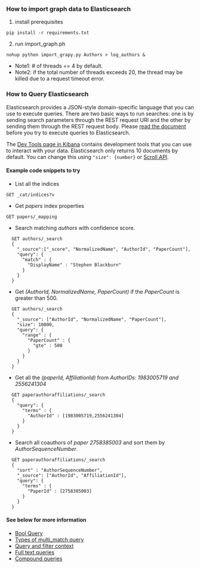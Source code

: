 ### How to import graph data to Elasticsearch

1) install prerequisites

```
pip install -r requirements.txt
```

2) run import_graph.ph

```
nohup python import_grapy.py Authors > log_authors &
```

- Note1: # of threads == 4 by default.
- Note2: if the total number of threads exceeds 20, the thread may be killed due to a request timeout error.

### How to Query Elasticsearch
Elasticsearch provides a JSON-style domain-specific language that you can use to execute queries. There are two basic ways to run searches: one is by sending search parameters through the REST request URI and the other by sending them through the REST request body. Please [read the document](https://www.elastic.co/guide/en/elasticsearch/reference/current/_the_search_api.html) before you try to execute queries to Elasticsearch.

The [Dev Tools page in Kibana](http://130.56.248.105:5601/app/kibana#/dev_tools/) contains development tools that you can use to interact with your data. Elasticsearch only returns 10 documents by default. You can change this using `"size": {number}` or [Scroll API](https://www.elastic.co/guide/en/elasticsearch/reference/current/search-request-scroll.html).

#### Example code snippets to try

- List all the indices
```
GET _cat/indices?v
```

- Get *papers* index properties
```
GET papers/_mapping
```

- Search matching *authors* with confidence score.
```
  GET authors/_search
  {
    "_source":["_score", "NormalizedName", "AuthorId", "PaperCount"],
    "query": {
      "match" : {
        "DisplayName" : "Stephen Blackburn"
      }
    }
  }
```

- Get *(AuthorId, NormalizedName, PaperCount)* if the *PaperCount* is greater than 500.
```
  GET authors/_search
  {
    "_source": ["AuthorId", "NormalizedName", "PaperCount"],
    "size": 10000,
    "query": {
      "range" : {
        "PaperCount" : {
          "gte" : 500
        }
      }
    }
  }
```

- Get all the *(paperId, AffiliationId)* from *AuthorIDs: 1983005719 and 2556241304*
```
  GET paperauthoraffiliations/_search
  {
    "query": {
      "terms" : {
        "AuthorId" : [1983005719,2556241304]
      }
    }
  }
```

- Search all coauthors of *paper 2758385003* and sort them by *AuthorSequenceNumber*.
```
  GET paperauthoraffiliations/_search
  {
    "sort" : "AuthorSequenceNumber",
    "_source": ["AuthorId", "AffiliationId"],
    "query": {
      "terms" : {
        "PaperId" : [2758385003]
      }
    }
  }
```

#### See below for more information

* [Bool Query](https://www.elastic.co/guide/en/elasticsearch/reference/current/query-dsl-bool-query.html)
* [Types of multi_match query](https://www.elastic.co/guide/en/elasticsearch/reference/current/query-dsl-multi-match-query.html#multi-match-types)
* [Query and filter context](https://www.elastic.co/guide/en/elasticsearch/reference/current/query-filter-context.html)
* [Full text queries](https://www.elastic.co/guide/en/elasticsearch/reference/current/full-text-queries.html)
* [Compound queries](https://www.elastic.co/guide/en/elasticsearch/reference/current/compound-queries.html)
